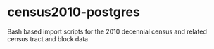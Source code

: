 census2010-postgres
===================

Bash based import scripts for the 2010 decennial census and related census tract and block data
